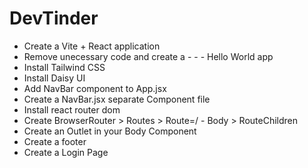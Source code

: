 # DevTinder
- Create a Vite + React application
- Remove unecessary code and create a - - - Hello World app
- Install Tailwind CSS
- Install Daisy UI
- Add NavBar component to App.jsx
- Create a NavBar.jsx separate Component file
- Install react router dom
- Create BrowserRouter > Routes > Route=/ - Body > RouteChildren
- Create an Outlet in your Body Component
- Create a footer
- Create a Login Page